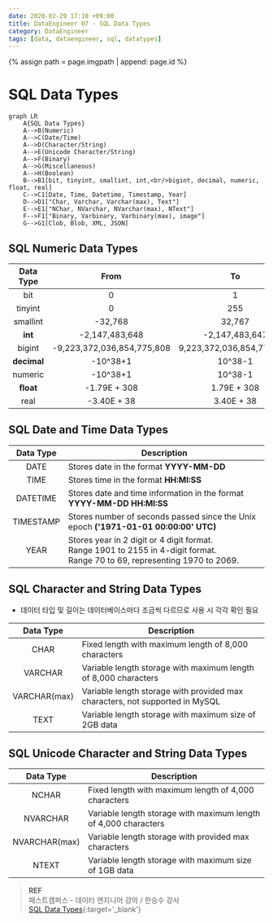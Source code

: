 ```yaml
---
date: 2020-02-29 17:10 +09:00
title: DataEngineer 07 - SQL Data Types
category: DataEngineer
tags: [data, dataengineer, sql, datatypes]
---
```

{% assign path = page.imgpath | append: page.id %}

# SQL Data Types

```mermaid
graph LR
    A{SQL Data Types}
    A-->B(Numeric)
    A-->C(Date/Time)
    A-->D(Character/String)
    A-->E(Unicode Character/String)
    A-->F(Binary)
    A-->G(Miscellaneous)
    A-->H(Boolean)
    B-->B1[bit, tinyint, smallint, int,<br/>bigint, decimal, numeric, float, real]
    C-->C1[Date, Time, Datetime, Timestamp, Year]
    D-->D1["Char, Varchar, Varchar(max), Text"]
    E-->E1["NChar, NVarchar, NVarchar(max), NText"]
    F-->F1["Binary, Varbinary, Varbinary(max), image"]
    G-->G1[Clob, Blob, XML, JSON]
```

## SQL Numeric Data Types

|Data Type|From|To|
|:--:|:--:|:--:|
|bit|0|1|
|tinyint|0|255|
|smallint|-32,768|32,767|
|**int**|-2,147,483,648|-2,147,483,647|
|bigint|-9,223,372,036,854,775,808|9,223,372,036,854,775,807|
|**decimal**|-10^38+1|10^38-1|
|numeric|-10^38+1|10^38-1|
|**float**|-1.79E + 308|1.79E + 308|
|real|-3.40E + 38|3.40E + 38|

## SQL Date and Time Data Types

|Data Type|Description|
|:--:|--|
|DATE|Stores date in the format **YYYY-MM-DD**|
|TIME|Stores time in the format **HH:MI:SS**|
|DATETIME|Stores date and time information in the format **YYYY-MM-DD HH:MI:SS**|
|TIMESTAMP|Stores number of seconds passed since the Unix epoch **('1971-01-01 00:00:00' UTC)**|
|YEAR|Stores year in 2 digit or 4 digit format.<br/>Range 1901 to 2155 in 4-digit format.<br/>Range 70 to 69, representing 1970 to 2069.|

## SQL Character and String Data Types
- 데이터 타입 및 길이는 데이터베이스마다 조금씩 다르므로 사용 시 각각 확인 필요
  
|Data Type|Description|
|:--:|--|
|CHAR|Fixed length with maximum length of 8,000 characters
|VARCHAR|Variable length storage with maximum length of 8,000 characters
|VARCHAR(max)|Variable length storage with provided max characters, not supported in MySQL
|TEXT|Variable length storage with maximum size of 2GB data

## SQL Unicode Character and String Data Types

|Data Type|Description|
|:--:|--|
|NCHAR|Fixed length with maximum length of 4,000 characters
|NVARCHAR|Variable length storage with maximum length of 4,000 characters
|NVARCHAR(max)|Variable length storage with provided max characters
|NTEXT|Variable length storage with maximum size of 1GB data

> **REF**  
> 패스트캠퍼스 - 데이터 엔지니어 강의 / 한승수 강사  
> [SQL Data Types](https://www.journaldev.com/16774/sql-data-types){:target='_blank'}